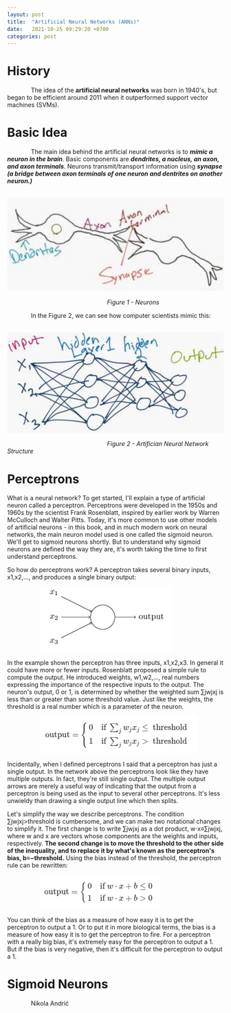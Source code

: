 ```yaml
---
layout: post
title:  "Artificial Neural Networks (ANNs)"
date:   2021-10-25 09:29:20 +0700
categories: post
---
```


# History
 
 &nbsp;&nbsp;&nbsp;&nbsp;&nbsp;&nbsp;&nbsp;&nbsp;&nbsp;&nbsp;&nbsp;&nbsp;&nbsp;
 The idea of the **artificial neural networks** was born in 1940's, but began to be efficient around 2011 when it outperformed support vector machines (SVMs).
 
 
# Basic Idea

 &nbsp;&nbsp;&nbsp;&nbsp;&nbsp;&nbsp;&nbsp;&nbsp;&nbsp;&nbsp;&nbsp;&nbsp;&nbsp;
 The main idea behind the artificial neural networks is to ***mimic a neuron in the brain***. Basic components are ***dendrites, a nucleus, an axon, and axon terminals***. Neurons transmit/transport information using ***synapse (a bridge between axon terminals of one neuron and dentrites on another neuron.)***
 
  &nbsp;&nbsp;&nbsp;&nbsp;&nbsp;&nbsp;&nbsp;&nbsp;&nbsp;&nbsp;&nbsp;&nbsp;&nbsp;&nbsp;&nbsp;&nbsp;&nbsp;&nbsp; 
![ANN](../../assets/posts_images/ann_0.png)

&nbsp;&nbsp;&nbsp;&nbsp;&nbsp;&nbsp;&nbsp;&nbsp;&nbsp;&nbsp;&nbsp;&nbsp;&nbsp;&nbsp;&nbsp;&nbsp;&nbsp;&nbsp;&nbsp;&nbsp;&nbsp;&nbsp;&nbsp;&nbsp;&nbsp;&nbsp;&nbsp;&nbsp;&nbsp;&nbsp;&nbsp;&nbsp;&nbsp;&nbsp;&nbsp;&nbsp;&nbsp;&nbsp;&nbsp;&nbsp;&nbsp;&nbsp;&nbsp;&nbsp;&nbsp;&nbsp;&nbsp;&nbsp;&nbsp;&nbsp;&nbsp;&nbsp;&nbsp;&nbsp;&nbsp;&nbsp;&nbsp;&nbsp;&nbsp;*Figure 1 - Neurons*

 &nbsp;&nbsp;&nbsp;&nbsp;&nbsp;&nbsp;&nbsp;&nbsp;&nbsp;&nbsp;&nbsp;&nbsp;&nbsp;
 In the Figure 2, we can see how computer scientists mimic this:
 
 &nbsp;&nbsp;&nbsp;&nbsp;&nbsp;&nbsp;&nbsp;&nbsp;&nbsp;&nbsp;&nbsp;&nbsp;&nbsp;&nbsp;&nbsp;&nbsp;&nbsp;&nbsp; 
![ANN](../../assets/posts_images/ann_1.png)

&nbsp;&nbsp;&nbsp;&nbsp;&nbsp;&nbsp;&nbsp;&nbsp;&nbsp;&nbsp;&nbsp;&nbsp;&nbsp;&nbsp;&nbsp;&nbsp;&nbsp;&nbsp;&nbsp;&nbsp;&nbsp;&nbsp;&nbsp;&nbsp;&nbsp;&nbsp;&nbsp;&nbsp;&nbsp;&nbsp;&nbsp;&nbsp;&nbsp;&nbsp;&nbsp;&nbsp;&nbsp;&nbsp;&nbsp;&nbsp;&nbsp;&nbsp;&nbsp;&nbsp;&nbsp;&nbsp;&nbsp;&nbsp;&nbsp;&nbsp;&nbsp;&nbsp;&nbsp;&nbsp;&nbsp;&nbsp;&nbsp;&nbsp;&nbsp;*Figure 2 - Artifician Neural Network Structure*
 
# Perceptrons

What is a neural network? To get started, I'll explain a type of artificial neuron called a perceptron. Perceptrons were developed in the 1950s and 1960s by the scientist Frank Rosenblatt, inspired by earlier work by Warren McCulloch and Walter Pitts. Today, it's more common to use other models of artificial neurons - in this book, and in much modern work on neural networks, the main neuron model used is one called the sigmoid neuron. We'll get to sigmoid neurons shortly. But to understand why sigmoid neurons are defined the way they are, it's worth taking the time to first understand perceptrons.

So how do perceptrons work? A perceptron takes several binary inputs, x1,x2,…, and produces a single binary output:

 &nbsp;&nbsp;&nbsp;&nbsp;&nbsp;&nbsp;&nbsp;&nbsp;&nbsp;&nbsp;&nbsp;&nbsp;&nbsp;&nbsp;&nbsp;&nbsp;&nbsp;&nbsp; 
![ANN](../../assets/posts_images/ann_2.png)

In the example shown the perceptron has three inputs, x1,x2,x3. In general it could have more or fewer inputs. Rosenblatt proposed a simple rule to compute the output. He introduced weights, w1,w2,…, real numbers expressing the importance of the respective inputs to the output. The neuron's output, 0 or 1, is determined by whether the weighted sum ∑jwjxj is less than or greater than some threshold value. Just like the weights, the threshold is a real number which is a parameter of the neuron.


 &nbsp;&nbsp;&nbsp;&nbsp;&nbsp;&nbsp;&nbsp;&nbsp;&nbsp;&nbsp;&nbsp;&nbsp;&nbsp;&nbsp;&nbsp;&nbsp;&nbsp;&nbsp; 
![ANN](../../assets/posts_images/ann_3.png)

Incidentally, when I defined perceptrons I said that a perceptron has just a single output. In the network above the perceptrons look like they have multiple outputs. In fact, they're still single output. The multiple output arrows are merely a useful way of indicating that the output from a perceptron is being used as the input to several other perceptrons. It's less unwieldy than drawing a single output line which then splits.

Let's simplify the way we describe perceptrons. The condition ∑jwjxj>threshold is cumbersome, and we can make two notational changes to simplify it. The first change is to write ∑jwjxj as a dot product, w⋅x≡∑jwjxj, where w and x are vectors whose components are the weights and inputs, respectively. **The second change is to move the threshold to the other side of the inequality, and to replace it by what's known as the perceptron's bias, b≡−threshold.** Using the bias instead of the threshold, the perceptron rule can be rewritten:


 &nbsp;&nbsp;&nbsp;&nbsp;&nbsp;&nbsp;&nbsp;&nbsp;&nbsp;&nbsp;&nbsp;&nbsp;&nbsp;&nbsp;&nbsp;&nbsp;&nbsp;&nbsp; 
![ANN](../../assets/posts_images/ann_4.png)

You can think of the bias as a measure of how easy it is to get the perceptron to output a 1. Or to put it in more biological terms, the bias is a measure of how easy it is to get the perceptron to fire. For a perceptron with a really big bias, it's extremely easy for the perceptron to output a 1. But if the bias is very negative, then it's difficult for the perceptron to output a 1.

# Sigmoid Neurons



 &nbsp;&nbsp;&nbsp;&nbsp;&nbsp;&nbsp;&nbsp;&nbsp;&nbsp;&nbsp;&nbsp;&nbsp;&nbsp;
 Nikola Andrić

 
